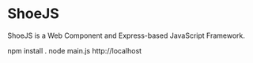 # ShoeJS
ShoeJS is a Web Component and Express-based JavaScript Framework.

npm install .
node main.js
http://localhost
